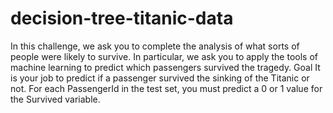 # decision-tree-titanic-data
In this challenge, we ask you to complete the analysis of what sorts of people were likely to survive.
In particular, we ask you to apply the tools of machine learning to predict which passengers survived the tragedy.
Goal
It is your job to predict if a passenger survived the sinking of the Titanic or not. 
For each PassengerId in the test set, you must predict a 0 or 1 value for the Survived variable.

